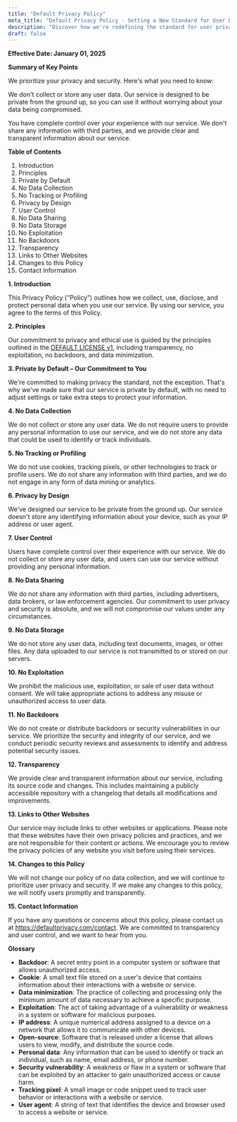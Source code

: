 ```yaml
---
title: "Default Privacy Policy"
meta_title: "Default Privacy Policy - Setting a New Standard for User Privacy"
description: "Discover how we're redefining the standard for user privacy and security. Read our transparent and user-friendly privacy policy to learn more about our commitment to protecting your data and maintaining your anonymity."
draft: false
---
```


**Effective Date: January 01, 2025**

**Summary of Key Points**

We prioritize your privacy and security. Here's what you need to know:

We don't collect or store any user data. Our service is designed to be private from the ground up, so you can use it without worrying about your data being compromised.

You have complete control over your experience with our service. We don't share any information with third parties, and we provide clear and transparent information about our service.

**Table of Contents**

1. Introduction
2. Principles
3. Private by Default
4. No Data Collection
5. No Tracking or Profiling
6. Privacy by Design
7. User Control
8. No Data Sharing
9. No Data Storage
10. No Exploitation
11. No Backdoors
12. Transparency
13. Links to Other Websites
14. Changes to this Policy
15. Contact Information

**1. Introduction**

This Privacy Policy ("Policy") outlines how we collect, use, disclose, and protect personal data when you use our service. By using our service, you agree to the terms of this Policy.

**2. Principles**

Our commitment to privacy and ethical use is guided by the principles outlined in the [DEFAULT LICENSE v1](https://github.com/privatebydefault/Default-License-v1), including transparency, no exploitation, no backdoors, and data minimization.

**3. Private by Default – Our Commitment to You**

We're committed to making privacy the standard, not the exception. That's why we've made sure that our service is private by default, with no need to adjust settings or take extra steps to protect your information.

**4. No Data Collection**

We do not collect or store any user data. We do not require users to provide any personal information to use our service, and we do not store any data that could be used to identify or track individuals.

**5. No Tracking or Profiling**

We do not use cookies, tracking pixels, or other technologies to track or profile users. We do not share any information with third parties, and we do not engage in any form of data mining or analytics.

**6. Privacy by Design**

We've designed our service to be private from the ground up. Our service doesn't store any identifying information about your device, such as your IP address or user agent.

**7. User Control**

Users have complete control over their experience with our service. We do not collect or store any user data, and users can use our service without providing any personal information.

**8. No Data Sharing**

We do not share any information with third parties, including advertisers, data brokers, or law enforcement agencies. Our commitment to user privacy and security is absolute, and we will not compromise our values under any circumstances.

**9. No Data Storage**

We do not store any user data, including text documents, images, or other files. Any data uploaded to our service is not transmitted to or stored on our servers.

**10. No Exploitation**

We prohibit the malicious use, exploitation, or sale of user data without consent. We will take appropriate actions to address any misuse or unauthorized access to user data.

**11. No Backdoors**

We do not create or distribute backdoors or security vulnerabilities in our service. We prioritize the security and integrity of our service, and we conduct periodic security reviews and assessments to identify and address potential security issues.

**12. Transparency**

We provide clear and transparent information about our service, including its source code and changes. This includes maintaining a publicly accessible repository with a changelog that details all modifications and improvements.

**13. Links to Other Websites**

Our service may include links to other websites or applications. Please note that these websites have their own privacy policies and practices, and we are not responsible for their content or actions. We encourage you to review the privacy policies of any website you visit before using their services.

**14. Changes to this Policy**

We will not change our policy of no data collection, and we will continue to prioritize user privacy and security. If we make any changes to this policy, we will notify users promptly and transparently.

**15. Contact Information**

If you have any questions or concerns about this policy, please contact us at https://defaultprivacy.com/contact. We are committed to transparency and user control, and we want to hear from you.

**Glossary**

* **Backdoor**: A secret entry point in a computer system or software that allows unauthorized access.
* **Cookie**: A small text file stored on a user's device that contains information about their interactions with a website or service.
* **Data minimization**: The practice of collecting and processing only the minimum amount of data necessary to achieve a specific purpose.
* **Exploitation**: The act of taking advantage of a vulnerability or weakness in a system or software for malicious purposes.
* **IP address**: A unique numerical address assigned to a device on a network that allows it to communicate with other devices.
* **Open-source**: Software that is released under a license that allows users to view, modify, and distribute the source code.
* **Personal data**: Any information that can be used to identify or track an individual, such as name, email address, or phone number.
* **Security vulnerability**: A weakness or flaw in a system or software that can be exploited by an attacker to gain unauthorized access or cause harm.
* **Tracking pixel**: A small image or code snippet used to track user behavior or interactions with a website or service.
* **User agent**: A string of text that identifies the device and browser used to access a website or service.